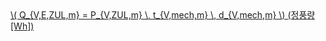 <a href="/eco2_guide_center/1.%20ECO2%20Logic%20Guide/Hee1_Equation_List.html" class="equation-link" target="_blank" rel="noopener noreferrer">
  \( Q_{V,E,ZUL,m} = P_{V,ZUL,m} \, t_{V,mech,m} \, d_{V,mech,m} \)  <span class="note">(정풍량 [Wh])</span>
</a>
